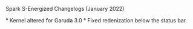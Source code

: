 Spark S-Energized Changelogs (January 2022)

° Kernel altered for Garuda 3.0
° Fixed redenization below the status bar.
